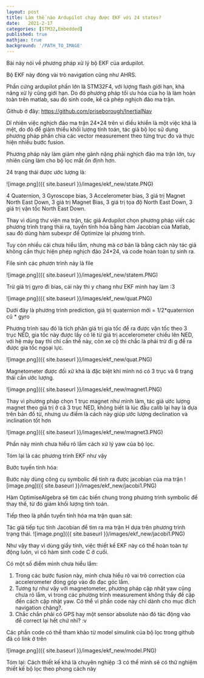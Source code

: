 ```yaml
---
layout: post
title: Làm thế nào Ardupilot chạy được EKF với 24 states?
date:   2021-2-17
categories: [STM32,Embedded]
published: true
mathjax: true
background: '/PATH_TO_IMAGE'
---
```


Bài này nói về phương pháp xử lý bộ EKF của ardupilot.

Bộ EKF này đóng vài trò navigation cũng như AHRS.

Phần cứng ardupilot phần lớn là STM32F4, với lượng flash giới hạn, khả năng xử lý cũng giới hạn. Do đó phương pháp tối ưu hóa của họ là làm hoàn toàn trên matlab, sau đó sinh code, kể cả phép nghịch đảo ma trận.

Github ở đây: https://github.com/priseborough/InertialNav

Dĩ nhiên việc nghịch đảo ma trận 24*24 trên vi điều khiển là một việc khá là mệt, do đó để giảm thiểu khối lượng tính toán, tác giả bộ lọc sử dụng phương pháp phần chia các vector measurement theo từng trục đo và thực hiện nhiều bước fusion.

Phương pháp này làm giảm nhẹ gánh nặng phải nghịch đảo ma trận lớn, tuy nhiên cũng làm cho bộ lọc mất ổn định hơn.

24 trạng thái được ước lượng là:

![image.png]({{ site.baseurl }}/images/ekf_new/state.PNG)

 4 Quaternion, 3 Gyroscope bias, 3 Accelerometer bias, 3 giá trị Magnet North East Down, 3 giá trị Magnet Bias, 3 giá trị tọa độ North East Down, 3 giá trị vận tốc North East Down. 

 Thay vì dùng thư viện ma trận, tác giả Ardupilot chọn phương pháp viết các phương trình trạng thái ra, tuyến tính hóa bằng hàm Jacobian của Matlab, sau đó dùng hàm subexpr để Optimize lại phương trình.

 Tuy còn nhiều cái chưa hiểu lắm, nhưng mà cơ bản là bằng cách này tác giả không cần thực hiện phép nghịch đảo 24*24, và code hoàn toàn tự sinh ra. 

File sinh các phươn trình này là file 


![image.png]({{ site.baseurl }}/images/ekf_new/statem.PNG)

Trừ giá trị gyro đi bias, cái này thì y chang như EKF mình hay làm :3

![image.png]({{ site.baseurl }}/images/ekf_new/quat.PNG)

Dưới đây là phương trình prediction, giá trị quaternion mới = 1/2*quaternion cũ * gyro

Phương trình sau đó là tích phân giá trị gia tốc để ra được vận tốc theo 3 trục NED, gia tốc này được lấy có lẽ từ giá trị accelerometer chiếu lên NED, với hệ máy bay thì chỉ cần thế này, còn xe cộ thì chắc là phải trừ đi g để ra được gia tốc ngoại lực.

![image.png]({{ site.baseurl }}/images/ekf_new/quat.PNG)

Magnetometer được đối xử khá là đặc biệt khi mình nó có 3 trục và 6 trạng thái cần ước lượng.

![image.png]({{ site.baseurl }}/images/ekf_new/magnet1.PNG)

Thay vì phương pháp chọn 1 trục magnet như mình làm, tác giả ước lượng magnet theo giá trị ở cả 3 trục NED, không biết là lúc đầu calib lại hay là dựa trên bản đồ từ, nhưng ưu điểm là cách này giúp ước lượng declination và inclination tốt hơn 

![image.png]({{ site.baseurl }}/images/ekf_new/magnet3.PNG)

Phần này mình chưa hiểu rõ lắm cách xử lý yaw của bộ lọc.

Tóm lại là các phương trình EKF như vậy

Bước tuyến tính hóa:

Bước này dùng công cụ symbolic để tính ra được jacobian của ma trận 
![image.png]({{ site.baseurl }}/images/ekf_new/jacobi1.PNG)

Hàm OptimiseAlgebra sẽ tìm các biến chung trong phương trình symbolic để thay thế, từ đó giảm khối lượng tính toán.

Tiếp theo là phần tuyến tính hóa ma trận quan sát:

Tác giả tiếp tục tính Jacobian để tìm ra ma trận H dựa trên phương trình trạng thái. 
![image.png]({{ site.baseurl }}/images/ekf_new/jacobi1.PNG)

Như vậy thay vì dùng giấy tính, việc thiết kế EKF này có thể hoàn toàn tự động luôn, vì có hàm sinh code C ở cuối. 

Có một số điểm mình chưa hiểu lắm:

  1. Trong các bước fusion này, mình chưa hiểu rõ vai trò correction của accelerometer đóng góp vào đo đạc góc lắm.
  2. Tương tự như vậy với magnetometer, phương pháp cập nhật yaw cũng chưa rõ lắm, vì trong các phương trình measurement không thấy đề cập đến cách cập nhật yaw. Có thể vì phần code này chỉ dành cho mục đích navigation chăng?. 
  3. Chắc chắn phải có GPS hay một sensor absolute nào đó tác động vào để correct lại hết chứ nhỉ? :v

Các phần code có thể tham khảo từ model simulink của bộ lọc trong github đã có link ở trên 

![image.png]({{ site.baseurl }}/images/ekf_new/model.PNG)

Tóm lại: Cách thiết kế khá là chuyên nghiệp :3 có thể mình sẽ có thử nghiệm thiết kế bộ lọc theo phong cách này
